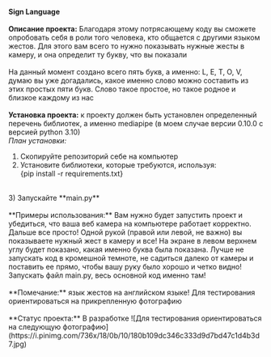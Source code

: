 **Sign Language**<br />
<br />
**Описание проекта:** Благодаря этому потрясающему коду вы сможете опробовать себя в роли того человека, кто общается с другими языком жестов. Для этого вам всего то нужно показывать нужные жесты в камеру, и она определит ту букву, что вы показали<br />
<br />
На данный момент создано всего пять букв, а именно: L, E, T, O, V, думаю вы уже догадались, какое именно слово можно составить из этих простых пяти букв. Слово такое простое, но такое родное и близкое каждому из нас<br />
<br />
**Установка проекта:** к проекту должен быть установлен определенный перечень библиотек, а именно mediapipe (в моем случае версии 0.10.0 с версией python 3.10)<br />
*План установки:*<br />
1) Скопируйте репозиторий себе на компьютер <br />
2) Установите библиотеки, которые требуются, используя:<br />
{pip install -r requirements.txt}
<br />
3) Запускайте **main.py** <br />
<br />
**Примеры использования:** Вам нужно будет запустить проект и убедиться, что ваша веб камера на компьютере работает корректно. Дальше все просто! Одной рукой (правой или левой, не важно) вы показываете нужный жест в камеру и все! На экране в левом верхнем углу будет показано, какая именно буква была показана. Лучше не запускать код в кромешной темноте, не садиться далеко от камеры и поставить ее прямо, чтобы вашу руку было хорошо и четко видно! Запускать файл main.py, весь основной код именно там!<br />
<br />
**Помечание:** язык жестов на английском языке! Для тестирования ориентироваться на прикрепленную фотографию<br />
<br />
**Статус проекта:** В разработке
![Для тестирования ориентироваться на следующую фотографию](https://i.pinimg.com/736x/18/0b/10/180b109dc346c333d9d7bd47c1d4b3d7.jpg)
